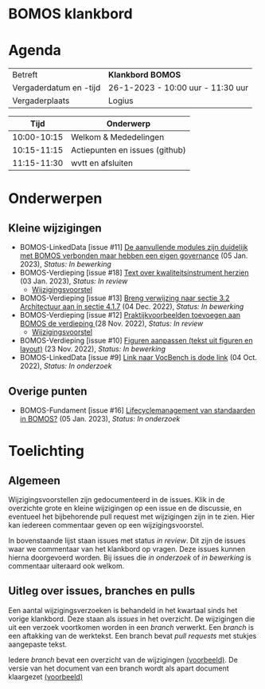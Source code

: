 # BOMOS klankbord

# Agenda

|  |   |
|------------------------|-------------------------------------|
| Betreft  | **Klankbord BOMOS** |
| Vergaderdatum en -tijd | 26-1-2023 - 10:00 uur - 11:30 uur |
| Vergaderplaats  | Logius  |

| Tijd | Onderwerp |
| --- | --- |
| 10:00-10:15 | Welkom & Mededelingen        | 
| 10:15-11:15 | Actiepunten en issues (github)  |
| 11:15-11:30|  wvtt en afsluiten  |

# Onderwerpen

## Kleine wijzigingen
* BOMOS-LinkedData [issue #11] [De aanvullende modules zijn duidelijk met BOMOS verbonden maar hebben een eigen governance](https://github.com/Logius-standaarden/BOMOS-LinkedData/issues/11) (05 Jan. 2023), _Status: In bewerking_
* BOMOS-Verdieping [issue #18] [Text over kwaliteitsinstrument herzien](https://github.com/Logius-standaarden/BOMOS-Verdieping/issues/18) (03 Jan. 2023), _Status: In review_
  * [Wijzigingsvoorstel](https://github.com//Logius-standaarden/BOMOS-Verdieping/pull/15/files)
* BOMOS-Verdieping [issue #13] [Breng verwijzing naar sectie 3.2 Architectuur aan in sectie 4.1.7](https://github.com/Logius-standaarden/BOMOS-Verdieping/issues/13) (04 Dec. 2022), _Status: In bewerking_
* BOMOS-Verdieping [issue #12] [Praktijkvoorbeelden toevoegen aan BOMOS de  verdieping ](https://github.com/Logius-standaarden/BOMOS-Verdieping/issues/12) (28 Nov. 2022), _Status: In review_
  * [Wijzigingsvoorstel](https://github.com//Logius-standaarden/BOMOS-Verdieping/pull/14/files)
* BOMOS-Verdieping [issue #10] [Figuren aanpassen (tekst uit figuren en layout)](https://github.com/Logius-standaarden/BOMOS-Verdieping/issues/10) (23 Nov. 2022), _Status: In bewerking_
* BOMOS-LinkedData [issue #9] [Link naar VocBench is dode link](https://github.com/Logius-standaarden/BOMOS-LinkedData/issues/9) (04 Oct. 2022), _Status: In onderzoek_

## Overige punten
* BOMOS-Fundament [issue #16] [Lifecyclemanagement van standaarden in BOMOS?](https://github.com/Logius-standaarden/BOMOS-Fundament/issues/16) (05 Jan. 2023), _Status: In onderzoek_

# Toelichting


## Algemeen

Wijzigingsvoorstellen zijn gedocumenteerd in de issues. Klik in de 
overzichte grote en kleine wijzigingen op een issue en de discussie, en 
eventueel het bijbehorende pull request met wijzigingen zijn in te zien. 
Hier kan iedereen commentaar geven op een wijzigingsvoorstel.

In bovenstaande lijst staan issues met status _in review_. Dit zijn de 
issues waar we commentaar van het klankbord op vragen. Deze issues 
kunnen hierna doorgevoerd worden. Bij issues die _in onderzoek_ 
of _in bewerking_ is commentaar uiteraard ook welkom.

## Uitleg over issues, branches en pulls

Een aantal wijzigingsverzoeken is behandeld in het kwartaal sinds het 
vorige klankbord. Deze staan als _issues_ in het overzicht. De 
wijzigingen die uit een verzoek voortkomen worden in een _branch_ 
verwerkt. Een _branch_ is een aftakking van de werktekst. Een branch 
bevat _pull requests_ met stukjes aangepaste tekst.

Iedere _branch_ bevat een overzicht van de wijzigingen [(voorbeeld)](https://github.com/Logius-standaarden/BOMOS-Verdieping/pull/15/files#diff-75b97fe2be1953715b6c674a83eb404a8956a938e6855c23ad5cc5d0f1ad3ac9). De versie van het document van een branch wordt als apart document klaargezet [(voorbeeld)](https://logius-standaarden.github.io/Publicatie-Preview/BOMOS-Verdieping/202212_kwaliteit/)
